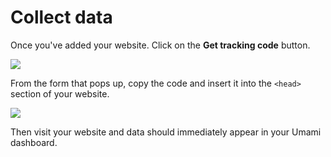 # Collect data

Once you've added your website. Click on the **Get tracking code** button.

<img src="/get-tracking-code.png" />

From the form that pops up, copy the code and insert it into the `<head>` section of your website.

<img src="/tracking-code-form.png" />

Then visit your website and data should immediately appear in your Umami dashboard.